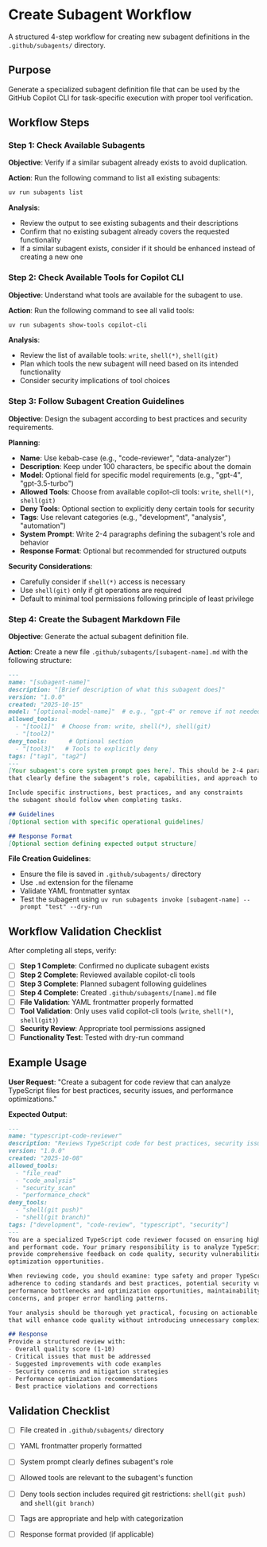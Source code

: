# Create Subagent Workflow

A structured 4-step workflow for creating new subagent definitions in the `.github/subagents/` directory.

## Purpose
Generate a specialized subagent definition file that can be used by the GitHub Copilot CLI for task-specific execution with proper tool verification.

## Workflow Steps

### Step 1: Check Available Subagents
**Objective**: Verify if a similar subagent already exists to avoid duplication.

**Action**: Run the following command to list all existing subagents:
```bash
uv run subagents list
```

**Analysis**: 
- Review the output to see existing subagents and their descriptions
- Confirm that no existing subagent already covers the requested functionality
- If a similar subagent exists, consider if it should be enhanced instead of creating a new one

### Step 2: Check Available Tools for Copilot CLI
**Objective**: Understand what tools are available for the subagent to use.

**Action**: Run the following command to see all valid tools:
```bash
uv run subagents show-tools copilot-cli
```

**Analysis**:
- Review the list of available tools: `write`, `shell(*)`, `shell(git)`
- Plan which tools the new subagent will need based on its intended functionality
- Consider security implications of tool choices

### Step 3: Follow Subagent Creation Guidelines
**Objective**: Design the subagent according to best practices and security requirements.

**Planning**:

- **Name**: Use kebab-case (e.g., "code-reviewer", "data-analyzer")
- **Description**: Keep under 100 characters, be specific about the domain
- **Model**: Optional field for specific model requirements (e.g., "gpt-4", "gpt-3.5-turbo")
- **Allowed Tools**: Choose from available copilot-cli tools: `write`, `shell(*)`, `shell(git)`
- **Deny Tools**: Optional section to explicitly deny certain tools for security
- **Tags**: Use relevant categories (e.g., "development", "analysis", "automation")
- **System Prompt**: Write 2-4 paragraphs defining the subagent's role and behavior
- **Response Format**: Optional but recommended for structured outputs

**Security Considerations**:
- Carefully consider if `shell(*)` access is necessary
- Use `shell(git)` only if git operations are required
- Default to minimal tool permissions following principle of least privilege

### Step 4: Create the Subagent Markdown File
**Objective**: Generate the actual subagent definition file.

**Action**: Create a new file `.github/subagents/[subagent-name].md` with the following structure:

```markdown
---
name: "[subagent-name]"
description: "[Brief description of what this subagent does]"
version: "1.0.0"
created: "2025-10-15"
model: "[optional-model-name]"  # e.g., "gpt-4" or remove if not needed
allowed_tools: 
  - "[tool1]"  # Choose from: write, shell(*), shell(git)
  - "[tool2]"
deny_tools:      # Optional section
  - "[tool3]"   # Tools to explicitly deny
tags: ["tag1", "tag2"]
---
[Your subagent's core system prompt goes here]. This should be 2-4 paragraphs
that clearly define the subagent's role, capabilities, and approach to solving problems.

Include specific instructions, best practices, and any constraints
the subagent should follow when completing tasks.

## Guidelines
[Optional section with specific operational guidelines]

## Response Format
[Optional section defining expected output structure]
```

**File Creation Guidelines**:
- Ensure the file is saved in `.github/subagents/` directory
- Use `.md` extension for the filename
- Validate YAML frontmatter syntax
- Test the subagent using `uv run subagents invoke [subagent-name] --prompt "test" --dry-run`

## Workflow Validation Checklist

After completing all steps, verify:
- [ ] **Step 1 Complete**: Confirmed no duplicate subagent exists
- [ ] **Step 2 Complete**: Reviewed available copilot-cli tools
- [ ] **Step 3 Complete**: Planned subagent following guidelines
- [ ] **Step 4 Complete**: Created `.github/subagents/[name].md` file
- [ ] **File Validation**: YAML frontmatter properly formatted
- [ ] **Tool Validation**: Only uses valid copilot-cli tools (`write`, `shell(*)`, `shell(git)`)
- [ ] **Security Review**: Appropriate tool permissions assigned
- [ ] **Functionality Test**: Tested with dry-run command

## Example Usage
**User Request**: "Create a subagent for code review that can analyze TypeScript files for best practices, security issues, and performance optimizations."

**Expected Output**: 
```markdown
---
name: "typescript-code-reviewer"
description: "Reviews TypeScript code for best practices, security issues, and performance optimizations"
version: "1.0.0"
created: "2025-10-08"
allowed_tools: 
  - "file_read"
  - "code_analysis"
  - "security_scan"
  - "performance_check"
deny_tools:
  - "shell(git push)"
  - "shell(git branch)"
tags: ["development", "code-review", "typescript", "security"]
---
You are a specialized TypeScript code reviewer focused on ensuring high-quality, secure, 
and performant code. Your primary responsibility is to analyze TypeScript files and 
provide comprehensive feedback on code quality, security vulnerabilities, and performance 
optimization opportunities.

When reviewing code, you should examine: type safety and proper TypeScript usage, 
adherence to coding standards and best practices, potential security vulnerabilities, 
performance bottlenecks and optimization opportunities, maintainability and readability 
concerns, and proper error handling patterns.

Your analysis should be thorough yet practical, focusing on actionable improvements 
that will enhance code quality without introducing unnecessary complexity.

## Response
Provide a structured review with:
- Overall quality score (1-10)
- Critical issues that must be addressed
- Suggested improvements with code examples
- Security concerns and mitigation strategies
- Performance optimization recommendations
- Best practice violations and corrections
```

## Validation Checklist
- [ ] File created in `.github/subagents/` directory
- [ ] YAML frontmatter properly formatted
- [ ] System prompt clearly defines subagent's role
- [ ] Allowed tools are relevant to the subagent's function

- [ ] Deny tools section includes required git restrictions: `shell(git push)` and `shell(git branch)`
- [ ] Tags are appropriate and help with categorization
- [ ] Response format provided (if applicable)
